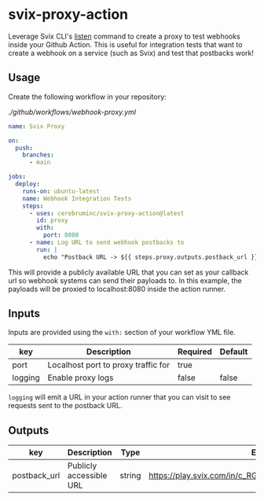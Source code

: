 # svix-proxy-action

Leverage Svix CLI's [listen](https://github.com/svix/svix-cli#using-the-listen-command) command to create a proxy to test webhooks inside your Github Action. This is useful for integration tests that want to create a webhook on a service (such as Svix) and test that postbacks work!

## Usage

Create the following workflow in your repository:

_./github/workflows/webhook-proxy.yml_

```yml
name: Svix Proxy

on:
  push:
    branches:
      - main

jobs:
  deploy:
    runs-on: ubuntu-latest
    name: Webhook Integration Tests
    steps:
      - uses: cerebruminc/svix-proxy-action@latest
        id: proxy
        with:
          port: 8080
      - name: Log URL to send webhook postbacks to
        run: |
          echo "Postback URL -> ${{ steps.proxy.outputs.postback_url }}"
```

This will provide a publicly available URL that you can set as your callback url so webhook systems can send their payloads to. In this example, the payloads will be proxied to localhost:8080 inside the action runner.

## Inputs

Inputs are provided using the `with:` section of your workflow YML file.

| key     | Description                         | Required | Default |
| ------- | ----------------------------------- | -------- | ------- |
| port    | Localhost port to proxy traffic for | true     |         |
| logging | Enable proxy logs                   | false    | false   |

`logging` will emit a URL in your action runner that you can visit to see requests sent to the postback URL.

## Outputs

| key          | Description             | Type   | Example                                                 |
| ------------ | ----------------------- | ------ | ------------------------------------------------------- |
| postback_url | Publicly accessible URL | string | https://play.svix.com/in/c_RGeO7pMi8XwtmannGw2a2qpJD26/ |
